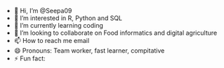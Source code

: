 - 👋 Hi, I’m @Seepa09
- 👀 I’m interested in R, Python and SQL
- 🌱 I’m currently learning coding
- 💞️ I’m looking to collaborate on Food informatics and digital agriculture
- 📫 How to reach me email
- 😄 Pronouns: Team worker, fast learner, compitative
- ⚡ Fun fact: 

<!---
Seepa09/Seepa09 is a ✨ special ✨ repository because its `README.md` (this file) appears on your GitHub profile.
You can click the Preview link to take a look at your changes.
--->
